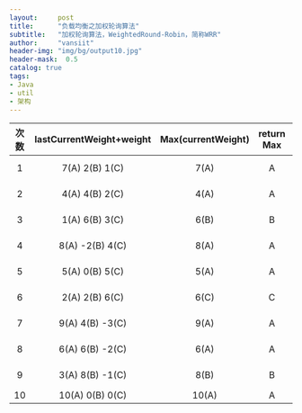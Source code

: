 ```yaml
---
layout:     post
title:      "负载均衡之加权轮询算法"
subtitle:   "加权轮询算法，WeightedRound-Robin，简称WRR"
author:     "vansiit"
header-img: "img/bg/output10.jpg"
header-mask:  0.5
catalog: true
tags:
- Java
- util
- 架构
---
```



| 次数  | lastCurrentWeight+weight  | Max(currentWeight) |    return Max    |  currentWeight - totalWeight    |
|:---:|:-------------------------:|:------------------:|:----------------:|:-------------------------------:|
|  1  |     7(A)  2(B)  1(C)      |        7(A)        |        A         |        -3(A)  2(B)  1(C)        |
|  2  |     4(A)  4(B)  2(C)      |        4(A)        |        A         |        -6(A)  4(B)  2(C)        |
|  3  |     1(A)  6(B)  3(C)      |        6(B)        |        B         |        1(A)  -4(B)  3(C)        |
|  4  |     8(A)  -2(B)  4(C)     |        8(A)        |        A         |       -2(A)  -2(B)  4(C)        |
|  5  |     5(A)  0(B)  5(C)      |        5(A)        |        A         |        -5(A)  0(B)  5(C)        |
|  6  |     2(A)  2(B)  6(C)      |        6(C)        |        C         |        2(A)  2(B)  -4(C)        |
|  7  |     9(A)  4(B)  -3(C)     |        9(A)        |        A         |       -1(A)  4(B)  -3(C)        |
|  8  |     6(A)  6(B)  -2(C)     |        6(A)        |        A         |       -4(A)  6(B)  -2(C)        |
|  9  |     3(A)  8(B)  -1(C)     |        8(B)        |        B         |       3(A)  -2(B)  -1(C)        |
| 10  |     10(A)  0(B)  0(C)     |       10(A)        |        A         |        0(A)  0(B)  0(C)         |
